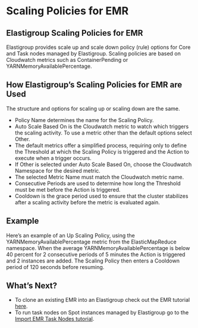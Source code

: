 # Scaling Policies for EMR

## Elastigroup Scaling Policies for EMR

Elastigroup provides scale up and scale down policy (rule) options for Core and Task nodes managed by Elastigroup. Scaling policies are based on Cloudwatch metrics such as ContainerPending or YARNMemoryAvailablePercentage.

## How Elastigroup’s Scaling Policies for EMR are Used

The structure and options for scaling up or scaling down are the same.

* Policy Name determines the name for the Scaling Policy.
* Auto Scale Based On is the Cloudwatch metric to watch which triggers the scaling activity. To use a metric other than the default options select Other.
* The default metrics offer a simplified process, requiring only to define the Threshold at which the Scaling Policy is triggered and the Action to execute when a trigger occurs.
* If Other is selected under Auto Scale Based On, choose the Cloudwatch Namespace for the desired metric.
* The selected Metric Name must match the Cloudwatch metric name.
* Consecutive Periods are used to determine how long the Threshold must be met before the Action is triggered.
* Cooldown is the grace period used to ensure that the cluster stabilizes after a scaling activity before the metric is evaluated again.

## Example

Here’s an example of an Up Scaling Policy, using the YARNMemoryAvailablePercentage metric from the ElasticMapReduce namespace. When the average YARNMemoryAvailablePercentage is below 40 percent for 2 consecutive periods of 5 minutes the Action is triggered and 2 instances are added. The Scaling Policy then enters a Cooldown period of 120 seconds before resuming.

## What’s Next?

* To clone an existing EMR into an Elastigroup check out the EMR tutorial [here](elastigroup/tools-integrations/elastic-mapreduce/).
* To run task nodes on Spot instances managed by Elastigroup go to the [Import EMR Task Nodes tutorial](elastigroup/tools-integrations/elastic-mapreduce/import-elastic-mapreduce-task-nodes).
